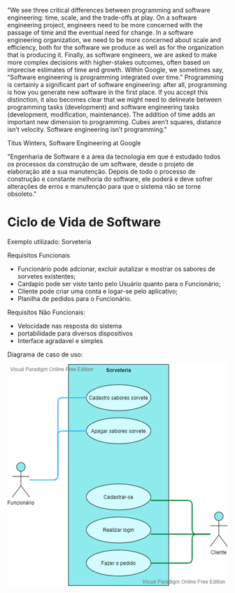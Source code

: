 "We see three critical differences between programming and software engineering: time, scale, and the trade-offs at play. 
On a software engineering project, engineers need to be more concerned with the passage of time and the eventual need for change. 
In a software engineering organization, we need to be more concerned about scale and efficiency, both for the software we produce 
as well as for the organization that is producing it. Finally, as software engineers, we are asked to make more complex decisions with higher-stakes outcomes, 
often based on imprecise estimates of time and growth. Within Google, we sometimes say, “Software engineering is programming integrated over time.” 
Programming is certainly a significant part of software engineering: after all, programming is how you generate new software in the first place. 
If you accept this distinction, it also becomes clear that we might need to delineate between programming tasks (development) and software engineering tasks (development, modification, maintenance). 
The addition of time adds an important new dimension to programming. Cubes aren’t squares, distance isn’t velocity. Software engineering isn’t programming."

Titus Winters, Software Engineering at Google


"Engenharia de Software é a área da tecnologia em que é estudado todos os processos da construção de um software, desde o projeto de elaboração até a sua manutenção. 
Depois de todo o processo de construção e constante melhoria do software, ele poderá e deve sofrer alterações de erros e manutenção para que o sistema não se torne obsoleto."


# Ciclo de Vida de Software

Exemplo utilizado: Sorveteria

Requisitos Funcionais
- Funcionário pode adcionar, excluir autalizar e mostrar os sabores de sorvetes existentes;
- Cardapio pode ser visto tanto pelo Usuário quanto para o Funcionário;
- Cliente pode criar uma conta e logar-se pelo aplicativo;
- Planilha de pedidos para o Funcionário.

Requisitos Não Funcionais:
- Velocidade nas resposta do sistema
- portabilidade para diversos dispositivos
- Interface agradavel e simples

Diagrama de caso de uso:

![Screenshot](Sorveteria.png)</br>
